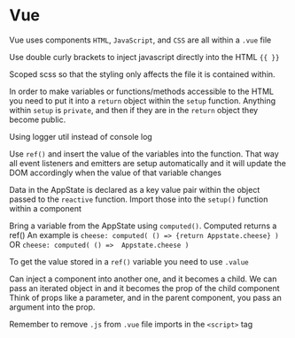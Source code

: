 # Vue

Vue uses components
`HTML`, `JavaScript`, and `CSS` are all within a `.vue` file

Use double curly brackets to inject javascript directly into the HTML `{{ }}`

Scoped scss so that the styling only affects the file it is contained within.

In order to make variables or functions/methods accessible to the HTML you need to put it into a `return` object within the `setup` function.
Anything within `setup` is `private`, and then if they are in the `return` object they become public.

Using logger util instead of console log

Use `ref()` and insert the value of the variables into the function. That way all event listeners and emitters are setup automatically and it will update the DOM accordingly when the value of that variable changes

Data in the AppState is declared as a key value pair within the object passed to the `reactive` function.
Import those into the `setup()` function within a component

Bring a variable from the AppState using `computed()`. Computed returns a ref()
An example is 
`cheese: computed( () => {return Appstate.cheese} )` 
OR 
`cheese: computed( () =>  Appstate.cheese )`

To get the value stored in a `ref()` variable you need to use `.value`

Can inject a component into another one, and it becomes a child. We can pass an iterated object in and it becomes the prop of the child component
Think of props like a parameter, and in the parent component, you pass an argument into the prop.

Remember to remove `.js` from `.vue` file imports in the `<script>` tag
